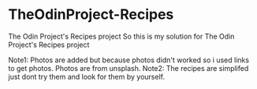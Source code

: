 # TheOdinProject-Recipes
The Odin Project's Recipes project
So this is my solution for The Odin Project's Recipes project

Note1: Photos are added but because photos didn't worked so i used links to get photos. Photos are from unsplash.
Note2: The recipes are simplifed just dont try them and look for them by yourself.
